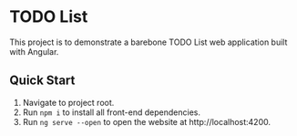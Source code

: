 # TODO List

This project is to demonstrate a barebone TODO List web application built with Angular.

## Quick Start

1. Navigate to project root.
2. Run `npm i` to install all front-end dependencies.
3. Run `ng serve --open` to open the website at http://localhost:4200.